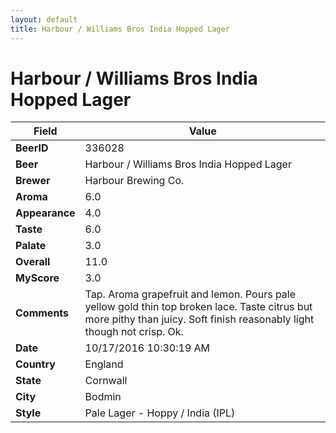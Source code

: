 ```yaml
---
layout: default
title: Harbour / Williams Bros India Hopped Lager
---
```


# Harbour / Williams Bros India Hopped Lager

| Field         | Value     |
|---------------|-----------|
| **BeerID** | 336028 |
| **Beer** | Harbour / Williams Bros India Hopped Lager |
| **Brewer** | Harbour Brewing Co. |
| **Aroma** | 6.0 |
| **Appearance** | 4.0 |
| **Taste** | 6.0 |
| **Palate** | 3.0 |
| **Overall** | 11.0 |
| **MyScore** | 3.0 |
| **Comments** | Tap. Aroma grapefruit and lemon. Pours pale yellow gold thin top broken lace. Taste citrus but more pithy than juicy. Soft finish reasonably light though not crisp. Ok. |
| **Date** | 10/17/2016 10:30:19 AM |
| **Country** | England |
| **State** | Cornwall |
| **City** | Bodmin |
| **Style** | Pale Lager - Hoppy / India (IPL) |
